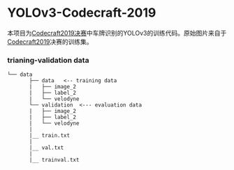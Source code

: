 # YOLOv3-Codecraft-2019

本项目为[Codecraft2019决赛](https://github.com/qiqihaer/CodeCraft-2019 "悬停显示")中车牌识别的YOLOv3的训练代码。原始图片来自于[Codecraft2019](https://codecraft.huawei.com "悬停显示")决赛的训练集。

### trianing-validation data

```plain
└── data
       ├── data   <-- training data
       |   ├── image_2
       |   ├── label_2
       |   └── velodyne
       └── validation  <--- evaluation data
       |   ├── image_2
       |   ├── label_2
       |   └── velodyne
       |
       |__ train.txt
       |
       |__ val.txt
       |
       |__ trainval.txt
```



